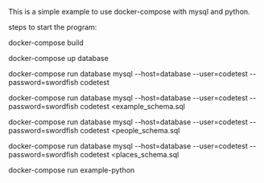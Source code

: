 This is a simple example to use docker-compose with mysql and python.

steps to start the program:

docker-compose build  <br />

docker-compose up database

docker-compose run database mysql --host=database --user=codetest --password=swordfish codetest 

docker-compose run  database mysql --host=database --user=codetest --password=swordfish codetest <example_schema.sql

docker-compose run  database mysql --host=database --user=codetest --password=swordfish codetest <people_schema.sql

docker-compose run database mysql --host=database --user=codetest --password=swordfish codetest <places_schema.sql

docker-compose run example-python


